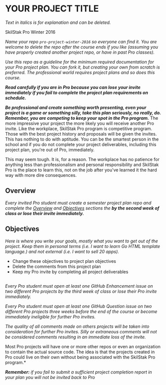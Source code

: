 # YOUR PROJECT TITLE

*Text in italics is for explanation and can be deleted.*

SkilStak Pro Winter 2016

*Name your repo `pro-project-winter-2016` so everyone can find it.
You are welcome to delete the repo after the course ends if you
like (assuming you have properly created another project repo, or
have in past Pro classes).*

*Use this repo as a guideline for the minimum required documentation
for your Pro project plan. You can fork it, but creating your own
from scratch is preferred. The professional world requires project
plans and so does this course.*

***Read carefully if you are in Pro because you can lose your invite
immediately if you fail to complete the project plan requirements on
schedule.***

***Be professional and create something worth presenting, even your
project is a game or something silly, take this plan seriously, no
really, do. Remember, you are competing to keep your spot in the
Pro program.*** The more impressive your project the more likely
you will receive another Pro invite. Like the workplace,  SkilStak
Pro program is competitive program. Those with the best project
history and proposals will be given the invites. This has nothing
to do with aptitude.  You can be the smartest person in the school
and if you do not complete your project deliverables, including
this project plan, you're out of Pro, immediately.

This may seem tough. It is, for a reason. The workplace has no
patience for anything less than professionalism and personal
responsibility and SkilStak Pro is the place to learn this, not on
the job after you've learned it the hard way with more dire
consequences.

## Overview

*Every invited Pro student must create a semester project plan repo
and complete the [Overview](#overview) and [Objectives](#objectives)
sections the* ***by the second week of class or lose their invite
immediately.*** 

## Objectives

*Here is where you write your goals, mostly what you want to get
out of the project. Keep them in personal terms (i.e. I want to
learn Go HTML template language.) and not external (i.e. I want to
sell 20 apps).*

* Change these objectives to project plan objectives
* Delete the comments from this project plan
* Keep my Pro invite by completing all project deliverables

##



*Every Pro student must open at least one GitHub Enhancement issue on
two different Pro projects by the third week of class or lose their
Pro invite immediately.*

*Every Pro student must open at least one GitHub Question issue on two
different Pro projects three weeks before the end of the course or
become immediately ineligible for further Pro invites.*

*The quality of all comments made on others projects will be taken
into consideration for further Pro invites. Silly or extraneous
comments will not be considered comments resulting in an immediate
loss of the invite.*



Most Pro projects will have one or more other repos
or even an organization to contain the actual source code. The idea
is that the projects created in Pro could live on their own without
being associated with the SkilStak Pro program.*

***Remember:*** *if you fail to submit a sufficient project completion
report in your plan you will not be invited back to Pro*


